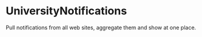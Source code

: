 UniversityNotifications
=======================

Pull notifications from all web sites, aggregate them and show at one place.
